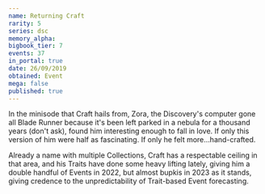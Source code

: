 ```yaml
---
name: Returning Craft
rarity: 5
series: dsc
memory_alpha:
bigbook_tier: 7
events: 37
in_portal: true
date: 26/09/2019
obtained: Event
mega: false
published: true
---
```


In the minisode that Craft hails from, Zora, the Discovery's computer gone all Blade Runner because it's been left parked in a nebula for a thousand years (don't ask), found him interesting enough to fall in love. If only this version of him were half as fascinating. If only he felt more...hand-crafted.

Already a name with multiple Collections, Craft has a respectable ceiling in that area, and his Traits have done some heavy lifting lately, giving him a double handful of Events in 2022, but almost bupkis in 2023 as it stands, giving credence to the unpredictability of Trait-based Event forecasting.
